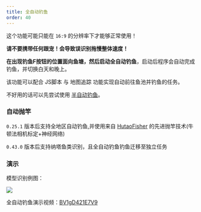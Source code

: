 ```yaml
---
title: 全自动钓鱼
order: 40
---
```


这个功能可能只能在 `16:9` 的分辨率下才能够正常使用！

**请不要携带任何跟宠！会导致误识别拖慢整体速度！**

**在出现钓鱼F按钮的位置面向鱼塘，然后启动全自动钓鱼**，启动后程序会自动完成钓鱼，并切换白天和晚上。

该功能可以配合 JS脚本 与 地图追踪 功能实现自动前往鱼池并钓鱼的任务。

不好用的话可以先尝试使用 [半自动钓鱼](/feats/timer/fish.html)。

### 自动抛竿

`0.25.1` 版本后支持全地区自动钓鱼,并使用来自 [HutaoFisher](https://github.com/myHuTao-qwq/HutaoFisher) 的先进抛竿技术(牛顿法相机标定+神经网络)

`0.43.0` 版本后支持纳塔鱼类识别，且全自动钓鱼钓鱼迁移至独立任务

### 演示

模型识别例图：

![](https://img.alicdn.com/imgextra/i2/2042484851/O1CN01JZLd8q1lhoDwPF4wo_!!2042484851.jpg)

全自动钓鱼演示视频：[BV1gD421E7V9](https://www.bilibili.com/video/BV1gD421E7V9)
